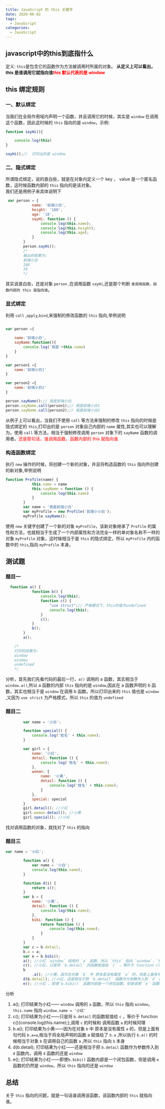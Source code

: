 ```yaml
---
title: JavaScript 的 this 关键字
date: 2020-06-02
tags:
  - JavaScript
categories:
  - JavaScript
---
```


## javascript中的this到底指什么

定义: `this`是包含它的函数作为方法被调用时所属的对象。
**从定义上可以看出，this 是谁调用它就指向谁<span style='color:red;'>this 默认代表的是 window</span>**

## this 绑定规则

### 一、默认绑定
当我们在全局作用域内声明一个函数，并且调用它的时候，其实是 `window` 在调用这个函数，因此这时候的 `this` 指向的是 `window`，示例:

```javascript
function sayHi(){

    console.log(this)
}

sayHi();//  打印出的是 window

```

### 二、隐式绑定
所谓隐式绑定，说的直白些，就是在对象内定义一个 key ， value 是一个匿名函数，这时候函数内部的 `this` 指向的是该对象。<br>
我们还是用例子来具体说明下

```javascript
 var person = {
            name: '前端小白',
            height: '180',
            age: '18',
            sayHi: function () {
                console.log(this.name);
                console.log(this.height);
                console.log(this.age);
            }
        }
        person.sayHi();
        /*
        输出的结果为:
        前端小白
        180
        18
        */
```

其实说直白些，还是对象 `person` ,在调用函数 `sayHi`,还是那个判断 `谁调用函数，函数内部的 this 就指向谁`。

### 显式绑定

利用 `call` ,`apply`,`bind`,来强制的修改函数的 `this` 指向,举例说明

```javascript

var person ={

    name:'前端小白',
    sayName:function(){
        console.log('我是'+this.name)
    }
}

var person1 ={
    name:'前端小白1'
}

var person2 ={
    name:'前端小白2'
}

person.sayName();// 我是前端小白
person.sayName.call(person1);// 我是前端小白1
person.sayName.call(person2);// 我是前端小白2

```

从例子上可以看出，当我们不使用 `call` 等方法来强制的修改 `this` 指向的时候是隐式绑定的 `this`,打印出的是 `person` 对象自己内部的 `name` 属性,其实也可以理解为，使用 `call` 等方法，相当于强制修改调用 `person` 对象下的 `sayName` 函数的调用者。<span style='color:red;'>还是那句话，谁调用函数，函数内部的 this 就指向谁</span>


### 构造函数绑定

执行 `new` 操作的时候，将创建一个新的对象，并且将构造函数的 `this` 指向所创建的新对象,举例说明

```javascript
function Profile(name) {
            this.name = name
            this.sayName = function () {
                console.log(this.name)
            }
        }
        var name = '我是前端小白'
        var myProfile = new Profile('前端小小白');
        myProfile.sayName();
```
使用 `new` 关键字创建了一个新的对象 `myProfile`，该新对象继承了 `Profile` 的属性和方法，也就相当于生成了一个内部属性和方法完全一样的单对象名称不一样的对象 `myProfile` 对象，这时候相当于是 `this` 的隐式绑定，所以 `myProfile` 内的函数中的 `this`,指向 `myProfile` 本身。

## 测试题

### 题目一

```javascript
  function a() {
            function b() {
                console.log(this);
                function c() {
                    "use strict";// 严格模式下，this的值为undefined
                    console.log(this);
                }
                c();
            }
            b();
        }
        a();

    /*
    打印的结果为:
    window
    window
    undefined
    */
```

分析，首先我们先看代码的最后一行，`a()` 调用的 a 函数，其实相当于 `window.a()`,所以 a 函数的内部 `this` 指向的是 `window`,因此在 a 函数声明的 b 函数，其实也相当于是 `window` 在调用 b 函数。所以打印出来的 `this` 值也是 `window` ,又因为 `use strict` 为严格模式，所以 `this` 的值为 `undefined`


### 题目二

```javascript
        var name = '小白';

        function special() {
            console.log('姓名' + this.name);
        }

        var girl = {
            name: '小红',
            detail: function () {
                console.log('姓名' + this.name);
            },
            woman: {
                name: '小黄',
                detail: function () {
                    console.log('姓名' + this.name);
                }
            },
            special: special
        }
        girl.detail(); //小红
        girl.woman.detail(); //小黄
        girl.special(); //小红
```
找对调用函数的对象，就找对了 `this` 的指向

### 题目三

```javascript
var name = '小红';

        function a() {
            var name = '小白';
            console.log(this.name);
        }

        function d(i) {
            return i();
        }
        var b = {
            name: '小黄',
            detail: function () {
                console.log(this.name);
            },
            bibi: function () {
                return function () {
                    console.log(this.name);
                }
            }
        }
        var c = b.detail;
        b.a = a;
        var e = b.bibi();
        a(); //小红 `window` 调用的 `a` 函数，所以 `this` 指向 `window`，`this.name` 指向 `window.name = '小红'`
        c(); //小红，只是将 `b.detail` 的函数赋值给 `c` ，等价于 function c(){console.log(this.name);},调用 `c` 的时候和 调用函数 `a` 的时候同理
        b
            .a(); //小黄，因为在对象 `b` 中 原本是没有属性 `a` 的，但是上面有句代码 `b.a=a`,相当于将全局声明的函数 a 赋值给了 `b.a` ,所以执行 `b.a()` 的时候相当于对象  `b`  在调用自己的函数 `a` ,所以 `this` 指向 `b` 本身
        d(b.detail); //小红，还是相当于把 `b.detail` 函数作为参数传入到 `d` 函数内，调用 `d` 函数的还是 `window`
        e(); //小红 ，即使`b.bibi()` 函数内部是一个闭包函数，但是调用 `e` 函数的仍然是 `window`，所以 `this` 指向的还是 `window`
```

分析

1. a(); 打印结果为小红—— `window` 调用的 `a` 函数，所以 `this` 指向 `window`，`this.name` 指向 `window.name = '小红'`
2. c(); 打印结果为小红——只是将 `b.detail` 的函数赋值给 `c` ，等价于 function c(){console.log(this.name);},调用 `c` 的时候和 调用函数 `a` 的时候同理
3. b.a(); 打印结果为小黄——因为在对象 `b` 中 原本是没有属性 `a` 的，但是上面有句代码 `b.a=a`,相当于将全局声明的函数 a 赋值给了 `b.a` ,所以执行 `b.a()` 的时候相当于对象  `b`  在调用自己的函数 `a` ,所以 `this` 指向 `b` 本身
4. d(b.detail); 打印结果为小红——还是相当于把 `b.detail` 函数作为参数传入到 `d` 函数内，调用 `d` 函数的还是 `window`
5. e(); 打印结果为小红——即使`b.bibi()` 函数内部是一个闭包函数，但是调用 `e` 函数的仍然是 `window`，所以 `this` 指向的还是 `window`


## 总结

关于 `this` 指向的问题，就是一句话谁调用该函数，该函数内部的 `this` 就指向谁。